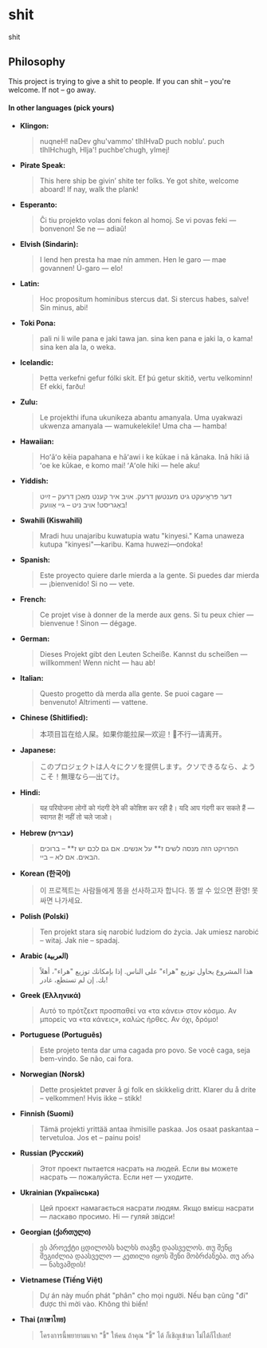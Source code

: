 # shit
shit
## Philosophy
This project is trying to give a shit to people. If you can shit – you're welcome. If not – go away.

#### In other languages (pick yours)

* **Klingon:**

  > nuqneH! naDev ghu'vammo' tlhIHvaD puch noblu'. puch tlhIHchugh, HIja'! puchbe'chugh, yImej!

* **Pirate Speak:**

  > This here ship be givin’ shite ter folks. Ye got shite, welcome aboard! If nay, walk the plank!

* **Esperanto:**

  > Ĉi tiu projekto volas doni fekon al homoj. Se vi povas feki — bonvenon! Se ne — adiaŭ!

* **Elvish (Sindarin):**

  > I lend hen presta ha mae nín ammen. Hen le garo — mae govannen! Ú-garo — elo!

* **Latin:**

  > Hoc propositum hominibus stercus dat. Si stercus habes, salve! Sin minus, abi!

* **Toki Pona:**
  > pali ni li wile pana e jaki tawa jan. sina ken pana e jaki la, o kama! sina ken ala la, o weka.

* **Icelandic:**

  > Þetta verkefni gefur fólki skít. Ef þú getur skitið, vertu velkominn! Ef ekki, farðu!

* **Zulu:**

  > Le projekthi ifuna ukunikeza abantu amanyala. Uma uyakwazi ukwenza amanyala — wamukelekile! Uma cha — hamba!

* **Hawaiian:**

  > Hoʻāʻo kēia papahana e hāʻawi i ke kūkae i nā kānaka. Inā hiki iā ʻoe ke kūkae, e komo mai! ʻAʻole hiki — hele aku!

* **Yiddish:**

  > דער פּראָיעקט גיט מענטשן דרעק. אויב איר קענט מאַכן דרעק – זײַט באַגריסט! אויב ניט – גיי אַוועק!

* **Swahili (Kiswahili)**
  > Mradi huu unajaribu kuwatupia watu "kinyesi." Kama unaweza kutupa "kinyesi"—karibu. Kama huwezi—ondoka!

* **Spanish:**

  > Este proyecto quiere darle mierda a la gente. Si puedes dar mierda — ¡bienvenido! Si no — vete.

* **French:**

  > Ce projet vise à donner de la merde aux gens. Si tu peux chier — bienvenue ! Sinon — dégage.

* **German:**

  > Dieses Projekt gibt den Leuten Scheiße. Kannst du scheißen — willkommen! Wenn nicht — hau ab!

* **Italian:**

  > Questo progetto dà merda alla gente. Se puoi cagare — benvenuto! Altrimenti — vattene.

* **Chinese (Shitlified):**

  > 本项目旨在给人屎。如果你能拉屎—欢迎！💩不行—请离开。

* **Japanese:**

  > このプロジェクトは人々にクソを提供します。クソできるなら、ようこそ！無理なら—出てけ。

* **Hindi:**

  > यह परियोजना लोगों को गंदगी देने की कोशिश कर रही है। यदि आप गंदगी कर सकते हैं — स्वागत है! नहीं तो चले जाओ।

* **Hebrew (עברית)**
  > הפרויקט הזה מנסה לשים ז** על אנשים. אם גם לכם יש ז** – ברוכים הבאים. אם לא – ביי.

* **Korean (한국어)**
  > 이 프로젝트는 사람들에게 똥을 선사하고자 합니다. 똥 쌀 수 있으면 환영! 못 싸면 나가세요.

* **Polish (Polski)**
  > Ten projekt stara się narobić ludziom do życia. Jak umiesz narobić – witaj. Jak nie – spadaj.

* **Arabic (العربية)**
  > هذا المشروع يحاول توزيع "هراء" على الناس. إذا بإمكانك توزيع "هراء"، أهلاً بك. إن لم تستطع، غادر!

* **Greek (Ελληνικά)**
  > Αυτό το πρότζεκτ προσπαθεί να «τα κάνει» στον κόσμο. Αν μπορείς να «τα κάνεις», καλώς ήρθες. Αν όχι, δρόμο!

* **Portuguese (Português)**
  > Este projeto tenta dar uma cagada pro povo. Se você caga, seja bem-vindo. Se não, cai fora.

* **Norwegian (Norsk)**
  > Dette prosjektet prøver å gi folk en skikkelig dritt. Klarer du å drite – velkommen! Hvis ikke – stikk!

* **Finnish (Suomi)**
  > Tämä projekti yrittää antaa ihmisille paskaa. Jos osaat paskantaa – tervetuloa. Jos et – painu pois!

* **Russian (Русский)**
  > Этот проект пытается насрать на людей. Если вы можете насрать — пожалуйста. Если нет — уходите.

* **Ukrainian (Українська)**
  > Цей проєкт намагається насрати людям. Якщо вмієш насрати — ласкаво просимо. Ні — гуляй звідси!

* **Georgian (ქართული)**
  > ეს პროექტი ცდილობს ხალხს თავზე დაასველოს. თუ შენც შეგიძლია დაასველო — კეთილი იყოს შენი მობრძანება. თუ არა — ნახვამდის!

* **Vietnamese (Tiếng Việt)**
  > Dự án này muốn phát "phân" cho mọi người. Nếu bạn cũng "đi" được thì mời vào. Không thì biến!

* **Thai (ภาษาไทย)**
  > โครงการนี้พยายามแจก "ขี้" ให้คน ถ้าคุณ "ขี้" ได้ ก็เชิญเข้ามา ไม่ได้ก็ไปเลย!